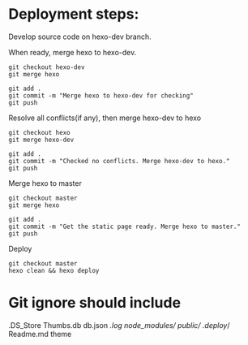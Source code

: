 # Deployment steps:
Develop source code on hexo-dev branch.

When ready, merge hexo to hexo-dev.
```
git checkout hexo-dev
git merge hexo

git add .
git commit -m "Merge hexo to hexo-dev for checking"
git push
```

Resolve all conflicts(if any), then merge hexo-dev to hexo
```
git checkout hexo
git merge hexo-dev

git add .
git commit -m "Checked no conflicts. Merge hexo-dev to hexo."
git push
```

Merge hexo to master
```
git checkout master
git merge hexo

git add .
git commit -m "Get the static page ready. Merge hexo to master."
git push
```

Deploy
```
git checkout master
hexo clean && hexo deploy
```


# Git ignore should include
.DS_Store
Thumbs.db
db.json
*.log
node_modules/
public/
.deploy*/
Readme.md
theme
